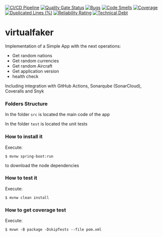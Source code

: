 [![CI/CD Pipeline](https://github.com/JoseMiguelDev02/virtualfaker/actions/workflows/build.yml/badge.svg)](https://github.com/JoseMiguelDev02/virtualfaker/actions/workflows/build.yml)
[![Quality Gate Status](https://sonarcloud.io/api/project_badges/measure?project=JoseMiguelDev02_virtualfaker&metric=alert_status)](https://sonarcloud.io/summary/new_code?id=JoseMiguelDev02_virtualfaker)
[![Bugs](https://sonarcloud.io/api/project_badges/measure?project=JoseMiguelDev02_virtualfaker&metric=bugs)](https://sonarcloud.io/summary/new_code?id=JoseMiguelDev02_virtualfaker)
[![Code Smells](https://sonarcloud.io/api/project_badges/measure?project=JoseMiguelDev02_virtualfaker&metric=code_smells)](https://sonarcloud.io/summary/new_code?id=JoseMiguelDev02_virtualfaker)
[![Coverage](https://sonarcloud.io/api/project_badges/measure?project=JoseMiguelDev02_virtualfaker&metric=coverage)](https://sonarcloud.io/summary/new_code?id=JoseMiguelDev02_virtualfaker)
[![Duplicated Lines (%)](https://sonarcloud.io/api/project_badges/measure?project=JoseMiguelDev02_virtualfaker&metric=duplicated_lines_density)](https://sonarcloud.io/summary/new_code?id=JoseMiguelDev02_virtualfaker)
[![Reliability Rating](https://sonarcloud.io/api/project_badges/measure?project=JoseMiguelDev02_virtualfaker&metric=reliability_rating)](https://sonarcloud.io/summary/new_code?id=JoseMiguelDev02_virtualfaker)
[![Technical Debt](https://sonarcloud.io/api/project_badges/measure?project=JoseMiguelDev02_virtualfaker&metric=sqale_index)](https://sonarcloud.io/summary/new_code?id=JoseMiguelDev02_virtualfaker)

# virtualfaker

Implementation of a Simple App with the next operations:

* Get random nations
* Get random currencies
* Get random Aircraft
* Get application version
* health check

Including integration with GitHub Actions, Sonarqube (SonarCloud), Coveralls and Snyk

### Folders Structure

In the folder `src` is located the main code of the app

In the folder `test` is located the unit tests

### How to install it

Execute:

```shell
$ mvnw spring-boot:run
```
to download the node dependencies

### How to test it

Execute:

```shell
$ mvnw clean install
```

### How to get coverage test

Execute:

```shell
$ mvwn -B package -DskipTests --file pom.xml
```